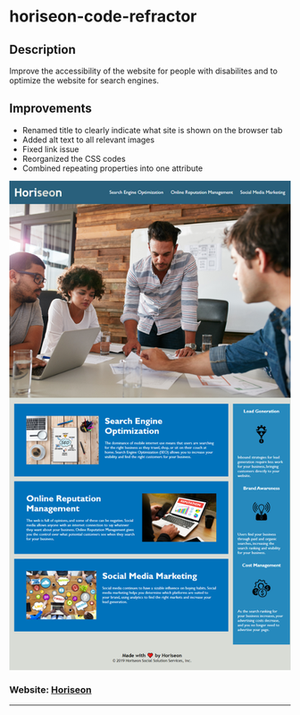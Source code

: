 # horiseon-code-refractor

## Description

Improve the accessibility of the website for people with disabilites and to optimize the website for search engines.

## Improvements

- Renamed title to clearly indicate what site is shown on the browser tab
- Added alt text to all relevant images
- Fixed link issue
- Reorganized the CSS codes
- Combined repeating properties into one attribute

![Screenshot of Horiseon website.](./assets/images/horiseon-website.png)

### Website: [Horiseon](https://lonelymitoc.github.io/horiseon-code-refactor/)

---

